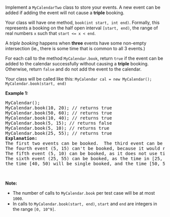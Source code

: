 <div><p>Implement a <code>MyCalendarTwo</code> class to store your events. A new event can be added if adding the event will not cause a <b>triple</b> booking.</p>

<p>Your class will have one method, <code>book(int start, int end)</code>. Formally, this represents a booking on the half open interval <code>[start, end)</code>, the range of real numbers <code>x</code> such that <code>start &lt;= x &lt; end</code>.</p>

<p>A <i>triple booking</i> happens when <b>three</b> events have some non-empty intersection (ie., there is some time that is common to all 3 events.)</p>

<p>For each call to the method <code>MyCalendar.book</code>, return <code>true</code> if the event can be added to the calendar successfully without causing a <b>triple</b> booking. Otherwise, return <code>false</code> and do not add the event to the calendar.</p>
Your class will be called like this: <code>MyCalendar cal = new MyCalendar();</code> <code>MyCalendar.book(start, end)</code>

<p><b>Example 1:</b></p>

<pre>MyCalendar();
MyCalendar.book(10, 20); // returns true
MyCalendar.book(50, 60); // returns true
MyCalendar.book(10, 40); // returns true
MyCalendar.book(5, 15); // returns false
MyCalendar.book(5, 10); // returns true
MyCalendar.book(25, 55); // returns true
<b>Explanation:</b> 
The first two events can be booked.  The third event can be double booked.
The fourth event (5, 15) can't be booked, because it would result in a triple booking.
The fifth event (5, 10) can be booked, as it does not use time 10 which is already double booked.
The sixth event (25, 55) can be booked, as the time in [25, 40) will be double booked with the third event;
the time [40, 50) will be single booked, and the time [50, 55) will be double booked with the second event.
</pre>

<p>&nbsp;</p>

<p><b>Note:</b></p>

<ul>
	<li>The number of calls to <code>MyCalendar.book</code> per test case will be at most <code>1000</code>.</li>
	<li>In calls to <code>MyCalendar.book(start, end)</code>, <code>start</code> and <code>end</code> are integers in the range <code>[0, 10^9]</code>.</li>
</ul>

<p>&nbsp;</p></div>